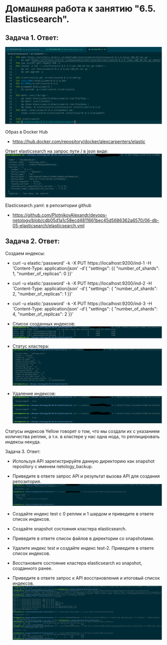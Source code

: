 Домашняя работа к занятию "6.5. Elasticsearch".
==
Задача 1. Ответ:
-
![alt text](pictures/elastic_docker.png "Docker")

Образ в Docker Hub 
- https://hub.docker.com/repository/docker/alexcarpenters/elastic

Ответ elasticsearch на запрос пути / в json виде:
![alt text](pictures/elastic_get.png "GET")

Elasticsearch.yaml: в репозитории github
- https://github.com/PlotnikovAlexandr/devops-netology/blob/cdb05d1a1c58ecd4811661bec45d5686362a6570/06-db-05-elasticsearch/elasticsearch.yml


Задача 2. Ответ:
-
Создаем индексы:
- curl -u elastic:'password' -k -X PUT https://localhost:9200/ind-1 -H 'Content-Type: application/json' -d'{ "settings": {{ "number_of_shards": 1,  "number_of_replicas": 0 }}'
- curl -u elastic:'password' -k -X PUT https://localhost:9200/ind-2 -H 'Content-Type: application/json' -d'{ "settings": { "number_of_shards": 2,  "number_of_replicas": 1 }}'
- curl -u elastic:'password' -k -X PUT https://localhost:9200/ind-3 -H 'Content-Type: application/json' -d'{ "settings": { "number_of_shards": 4,  "number_of_replicas": 2 }}'

- Список созданных индексов:
![alt text](pictures/indexies.png "Indexies")

- Статус кластера:
![alt text](pictures/cluster_status.png "Cluster status")

- Удаление индексов:
![alt text](pictures/delete_indexies.png "Delete indexies")

Статусы индексов Yellow говорят о том, что мы создали их с указанием количества реплик, а т.к. в кластере у нас одна нода, то реплицировать индексы некуда.

Задача 3. Ответ:
- Используя API зарегистрируйте данную директорию как snapshot repository c именем netology_backup.
- Приведите в ответе запрос API и результат вызова API для создания репозитория.
![alt text](pictures/snapshots.png "snapshots")

- Создайте индекс test с 0 реплик и 1 шардом и приведите в ответе список индексов.
- Создайте snapshot состояния кластера elasticsearch.
- Приведите в ответе список файлов в директории со snapshotами.
- Удалите индекс test и создайте индекс test-2. Приведите в ответе список индексов.
- Восстановите состояние кластера elasticsearch из snapshot, созданного ранее.
- Приведите в ответе запрос к API восстановления и итоговый список индексов.
![alt text](pictures/work_with_snapshots.png "work_with_snapshots")